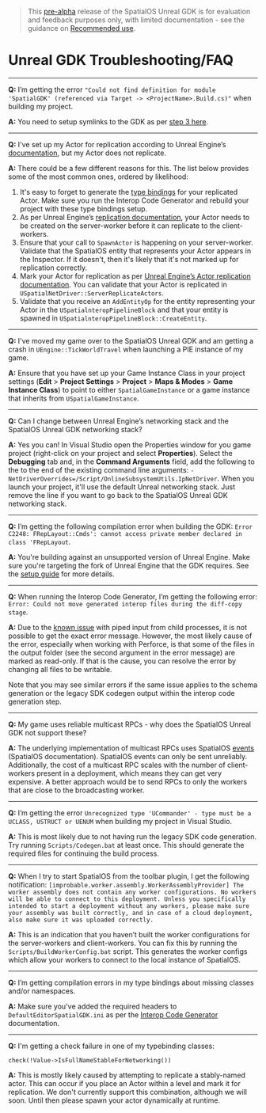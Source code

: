> This [pre-alpha](https://docs.improbable.io/reference/13.1/shared/release-policy#maturity-stages) release of the SpatialOS Unreal GDK is for evaluation and feedback purposes only, with limited documentation - see the guidance on [Recommended use](/README.md#recommended-use).

# Unreal GDK Troubleshooting/FAQ

------

**Q:** I’m getting the error `"Could not find definition for module 'SpatialGDK' (referenced via Target -> <ProjectName>.Build.cs)"` when building my project.

**A:** You need to setup symlinks to the GDK as per [step 3 here](./setup-and-installing.md#building).

------

**Q:** I've set up my Actor for replication according to Unreal Engine’s [documentation](https://docs.unrealengine.com/en-us/Gameplay/Networking/Actors), but my Actor does not replicate.

**A:** There could be a few different reasons for this. The list below provides some of the most common ones, ordered by likelihood:
1. It's easy to forget to generate the [type bindings](./interop.md) for your replicated Actor. Make sure you run the Interop Code Generator and rebuild your project with these type bindings setup.
1. As per Unreal Engine’s [replication documentation](https://docs.unrealengine.com/en-us/Gameplay/Networking/Actors), your Actor needs to be created on the server-worker before it can replicate to the client-workers.
1. Ensure that your call to `SpawnActor` is happening on your server-worker.
Validate that the SpatialOS entity that represents your Actor appears in the Inspector. If it doesn't, then it's likely that it's not marked up for replication correctly.
1. Mark your Actor for replication as per [Unreal Engine’s Actor replication documentation](https://docs.unrealengine.com/en-us/Gameplay/Networking/Actors). You can validate that your Actor is replicated in `USpatialNetDriver::ServerReplicateActors`.
1. Validate that you receive an `AddEntityOp` for the entity representing your Actor in the `USpatialnteropPipelineBlock` and that your entity is spawned in `USpatialnteropPipelineBlock::CreateEntity`.

------

**Q:** I've moved my game over to the SpatialOS Unreal GDK and am getting a crash in `UEngine::TickWorldTravel` when launching a PIE instance of my game.

**A:** Ensure that you have set up your Game Instance Class in your project settings (**Edit** > **Project Settings** > **Project** > **Maps & Modes** > **Game Instance Class**) to point to either `SpatialGameInstance` or a game instance that inherits from `USpatialGameInstance`.

------

**Q:** Can I change between Unreal Engine’s networking stack and the SpatialOS Unreal GDK networking stack?

**A:** Yes you can! In Visual Studio open the Properties window for you game project (right-click on your project and select **Properties**). Select the **Debugging** tab and, in the **Command Arguments** field, add the following to the to the end of the existing command line arguments:
`-NetDriverOverrides=/Script/OnlineSubsystemUtils.IpNetDriver`. When you launch your project, it'll use the default Unreal networking stack. Just remove the line if you want to go back to the SpatialOS Unreal GDK networking stack.

------

**Q:** I’m getting the following compilation error when building the GDK: `Error C2248: FRepLayout::Cmds': cannot access private member declared in class 'FRepLayout`.

**A:** You're building against an unsupported version of Unreal Engine. Make sure you're targeting the fork of Unreal Engine that the GDK requires. See the [setup guide](../setup-and-installing.md#building) for more details.

------

**Q:** When running the Interop Code Generator, I’m getting the following error: `Error: Could not move generated interop files during the diff-copy stage`.

**A:** Due to the [known issue](../known-issues.md) with piped input from child processes, it is not possible to get the exact error message. However, the most likely cause of the error, especially when working with Perforce, is that some of the files in the output folder (see the second argument in the error message) are marked as read-only. If that is the cause, you can resolve the error by changing all files to be writable.

Note that you may see similar errors if the same issue applies to the schema generation or the legacy SDK codegen output within the interop code generation step.

------

**Q:** My game uses reliable multicast RPCs - why does the SpatialOS Unreal GDK not support these?

**A:** The underlying implementation of multicast RPCs uses SpatialOS [events](https://docs.improbable.io/reference/13.1/shared/glossary#event) (SpatialOS documentation). SpatialOS events can only be sent unreliably. Additionally, the cost of a multicast RPC scales with the number of client-workers present in a deployment, which means they can get very expensive. A better approach would be to send RPCs to only the workers that are close to the broadcasting worker.

------

**Q:** I’m getting the error `Unrecognized type 'UCommander' - type must be a UCLASS, USTRUCT or UENUM` when building my project in Visual Studio.

**A:** This is most likely due to not having run the legacy SDK code generation. Try running `Scripts/Codegen.bat` at least once. This should generate the required files for continuing the build process.

------

**Q:** When I try to start SpatialOS from the toolbar plugin, I get the following notification:
`[improbable.worker.assembly.WorkerAssemblyProvider] The worker assembly does not contain any worker configurations. No workers will be able to connect to this deployment. Unless you specifically intended to start a deployment without any workers, please make sure your assembly was built correctly, and in case of a cloud deployment, also make sure it was uploaded correctly.`

**A:** This is an indication that you haven’t built the worker configurations for the server-workers and client-workers. You can fix this by running the `Scripts/BuildWorkerConfig.bat` script. This generates the worker configs which allow your workers to connect to the local instance of SpatialOS.

------

**Q:** I’m getting compilation errors in my type bindings about missing classes and/or namespaces.

**A:** Make sure you've added the required headers to `DefaultEditorSpatialGDK.ini` as per the [Interop Code Generator](./interop.md) documentation.

------

**Q:** I'm getting a check failure in one of my typebinding classes:
```
check(!Value->IsFullNameStableForNetworking())
```

**A:** This is mostly likely caused by attempting to replicate a stably-named actor. This can occur if you place an Actor within a level and mark it for replication. We don't currently support this combination, although we will soon. Until then please spawn your actor dynamically at runtime.
